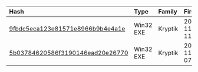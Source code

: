 |Hash|Type|Family|First_Seen|Name|
|:--|:--|:--|:--|:--|
|[9fbdc5eca123e81571e8966b9b4e4a1e](https://www.virustotal.com/gui/file/9fbdc5eca123e81571e8966b9b4e4a1e)|Win32 EXE|Kryptik|2015-11-14 11:33:51|/media/freddie/Seagate Expansion Drive/aptmalware/SampleLibraryAUG2019/DarkTequila/DarkTequila.exe|
|[5b03784620586f3190146ead20e26770](https://www.virustotal.com/gui/file/5b03784620586f3190146ead20e26770)|Win32 EXE|Kryptik|2015-11-05 07:18:24|4f49a01e02e8c47d84480f6fb92700aa091133c894821fff83c7502c7af136d9.bin|
